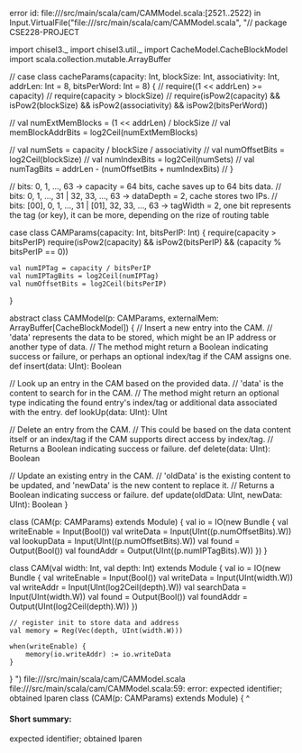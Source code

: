 error id: file://<WORKSPACE>/src/main/scala/cam/CAMModel.scala:[2521..2522) in Input.VirtualFile("file://<WORKSPACE>/src/main/scala/cam/CAMModel.scala", "// package CSE228-PROJECT

import chisel3._
import chisel3.util._
import CacheModel.CacheBlockModel
import scala.collection.mutable.ArrayBuffer

// case class cacheParams(capacity: Int, blockSize: Int, associativity: Int, addrLen: Int = 8, bitsPerWord: Int = 8) {
// 	require((1 << addrLen) >= capacity)
// 	require(capacity > blockSize)
// 	require(isPow2(capacity) && isPow2(blockSize) && isPow2(associativity) && isPow2(bitsPerWord))

// 	val numExtMemBlocks = (1 << addrLen) / blockSize
// 	val memBlockAddrBits = log2Ceil(numExtMemBlocks)

// 	val numSets = capacity / blockSize / associativity
// 	val numOffsetBits = log2Ceil(blockSize)
// 	val numIndexBits = log2Ceil(numSets)
// 	val numTagBits = addrLen - (numOffsetBits + numIndexBits)
// }

// bits: 0, 1, ..., 63 -> capacity = 64 bits, cache saves up to 64 bits data.
// bits: 0, 1, ..., 31 | 32, 33, ..., 63 -> dataDepth = 2, cache stores two IPs.
// bits: [00], 0, 1, ..., 31 | [01], 32, 33, ..., 63 -> tagWidth = 2, one bit represents the tag (or key), it can be more, depending on the rize of routing table


case class CAMParams(capacity: Int, bitsPerIP: Int) {
	require(capacity > bitsPerIP)
	require(isPow2(capacity) && isPow2(bitsPerIP) && (capacity % bitsPerIP == 0))

	val numIPTag = capacity / bitsPerIP
	val numIPTagBits = log2Ceil(numIPTag)
	val numOffsetBits = log2Ceil(bitsPerIP)
}


abstract class CAMModel(p: CAMParams, externalMem: ArrayBuffer[CacheBlockModel]) {
  // Insert a new entry into the CAM.
  // 'data' represents the data to be stored, which might be an IP address or another type of data.
  // The method might return a Boolean indicating success or failure, or perhaps an optional index/tag if the CAM assigns one.
  def insert(data: UInt): Boolean

  // Look up an entry in the CAM based on the provided data.
  // 'data' is the content to search for in the CAM.
  // The method might return an optional type indicating the found entry's index/tag or additional data associated with the entry.
  def lookUp(data: UInt): UInt

  // Delete an entry from the CAM.
  // This could be based on the data content itself or an index/tag if the CAM supports direct access by index/tag.
  // Returns a Boolean indicating success or failure.
  def delete(data: UInt): Boolean

  // Update an existing entry in the CAM.
  // 'oldData' is the existing content to be updated, and 'newData' is the new content to replace it.
  // Returns a Boolean indicating success or failure.
  def update(oldData: UInt, newData: UInt): Boolean
}

class (CAM(p: CAMParams) extends Module) {
	val io = IO(new Bundle {
		val writeEnable = Input(Bool())
		val writeData = Input(UInt((p.numOffsetBits).W))
		val lookupData = Input(UInt((p.numOffsetBits).W))
		val found = Output(Bool())
		val foundAddr = Output(UInt((p.numIPTagBits).W))
	})
}

class CAM(val width: Int, val depth: Int) extends Module {
    val io = IO(new Bundle {
        val writeEnable = Input(Bool())
        val writeData = Input(UInt(width.W))
        val writeAddr = Input(UInt(log2Ceil(depth).W))
        val searchData = Input(UInt(width.W))
        val found = Output(Bool())
        val foundAddr = Output(UInt(log2Ceil(depth).W))
    })

    // register init to store data and address
    val memory = Reg(Vec(depth, UInt(width.W)))

    when(writeEnable) {
        memory(io.writeAddr) := io.writeData
    }
}
")
file://<WORKSPACE>/src/main/scala/cam/CAMModel.scala
file://<WORKSPACE>/src/main/scala/cam/CAMModel.scala:59: error: expected identifier; obtained lparen
class (CAM(p: CAMParams) extends Module) {
      ^
#### Short summary: 

expected identifier; obtained lparen